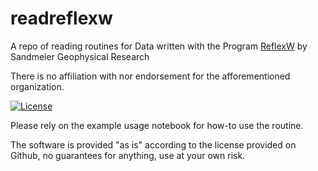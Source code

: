 # readreflexw
A repo of reading routines for Data written with the Program 
[ReflexW](https://www.sandmeier-geo.de/) 
by Sandmeier Geophysical Research

There is no affiliation with nor endorsement for the afforementioned organization.

[![License](https://img.shields.io/github/license/GGDRriedel/readreflexw)](https://github.com/GGDRriedel/readreflexw/blob/main/LICENSE)



Please rely on the example usage notebook for how-to use the routine. 


The software is provided "as is" according to the license provided on Github, no guarantees for anything, use at your own risk. 